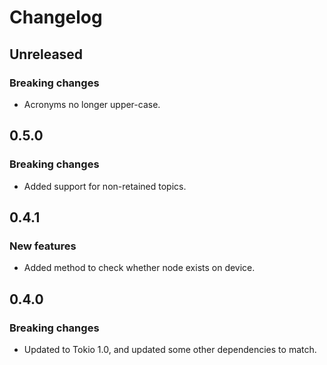 # Changelog

## Unreleased

### Breaking changes

- Acronyms no longer upper-case.

## 0.5.0

### Breaking changes

- Added support for non-retained topics.

## 0.4.1

### New features

- Added method to check whether node exists on device.

## 0.4.0

### Breaking changes

- Updated to Tokio 1.0, and updated some other dependencies to match.
